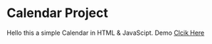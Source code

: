 # Calendar Project 
Hello this a simple Calendar in HTML & JavaScipt. 
Demo [Clcik Here](https://mehrose.xyz/test/2/Final/)
